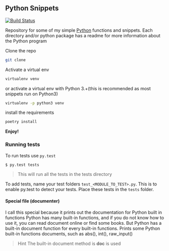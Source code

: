 ## Python Snippets

[![Build Status](https://travis-ci.org/BrianLusina/Python_Snippets.svg?branch=master)](https://travis-ci.org/BrianLusina/Python_Snippets)

Repository for some of my simple [Python](https://www.python.org/ "Python") functions and snippets. Each directory
and/or python package has a readme for more information about the Python program

Clone the repo

``` sh
git clone

```

Activate a virtual env

``` sh
virtualenv venv
```

or activate a virtual env with Python 3.+(this is recommended as most snippets run on Python3)

``` sh
virtualenv -p python3 venv
```

install the requirements

``` sh
poetry install
```

**Enjoy!**

### Running tests

To run tests use `py.test`

``` sh
$ py.test tests
```

> This will run all the tests in the tests directory

To add tests, name your test folders `test_<MODULE_TO_TEST>.py`. This is to enable py.test to detect your tests. Place
these tests in the `tests` folder.

#### Special file (documenter)

I call this special because it prints out the documentation for Python built in functions Python has many built-in
functions, and if you do not know how to use it, you can read document online or find some books. But Python has a
built-in document function for every built-in functions. Prints some Python built-in functions documents, such as abs(),
int(), raw_input()

> Hint The built-in document method is __doc__ is used
